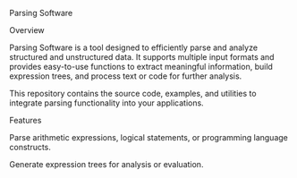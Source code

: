 Parsing Software

Overview

Parsing Software is a tool designed to efficiently parse and analyze structured and unstructured data. It supports multiple input formats and provides easy-to-use functions to extract meaningful information, build expression trees, and process text or code for further analysis.

This repository contains the source code, examples, and utilities to integrate parsing functionality into your applications.

Features

Parse arithmetic expressions, logical statements, or programming language constructs.

Generate expression trees for analysis or evaluation.
